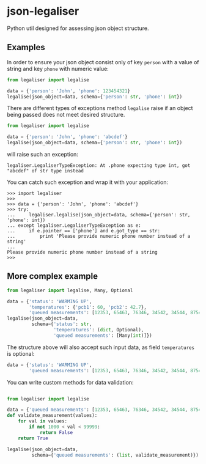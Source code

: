 # json-legaliser

Python util designed for assessing json object structure. 


## Examples
In order to ensure your json object consist only of key `person` with a value of string
and key `phone` with numeric value: 
```python
from legaliser import legalise

data = {'person': 'John', 'phone': 123454321}
legalise(json_object=data, schema={'person': str, 'phone': int})
```

There are different types of exceptions method `legalise` raise if an object being passed
does not meet desired structure.
```python
from legaliser import legalise

data = {'person': 'John', 'phone': 'abcdef'}
legalise(json_object=data, schema={'person': str, 'phone': int})
```
will raise such an exception:
```
legaliser.LegaliserTypeException: At .phone expecting type int, got "abcdef" of str type instead
```


You can catch such exception and wrap it with your application:
```
>>> import legaliser
>>> 
>>> data = {'person': 'John', 'phone': 'abcdef'}
>>> try:
...     legaliser.legalise(json_object=data, schema={'person': str, 'phone': int})
... except legaliser.LegaliserTypeException as e:
...     if e.pointer == ['phone'] and e.got_type == str:
...         print 'Please provide numeric phone number instead of a string'
... 
Please provide numeric phone number instead of a string
>>> 
```

## More complex example
```python
from legaliser import legalise, Many, Optional

data = {'status': 'WARMING UP',
        'temperatures': {'pcb1': 60, 'pcb2': 42.7},
        'queued measurements': [12353, 65463, 76346, 34542, 34544, 87547]}
legalise(json_object=data,
         schema={'status': str,
                 'temperatures': (dict, Optional),
                 'queued measurements': [Many(int)]})
```

The structure above will also accept such input data, as field `temperatures` is optional:
```python
data = {'status': 'WARMING UP',
        'queued measurements': [12353, 65463, 76346, 34542, 34544, 87547]}
```

You can write custom methods for data validation: 
```python

from legaliser import legalise

data = {'queued measurements': [12353, 65463, 76346, 34542, 34544, 87547]}
def validate_measurement(values):
    for val in values:
        if not 1000 < val < 99999:
            return False
    return True

legalise(json_object=data,
         schema={'queued measurements': (list, validate_measurement)})
```